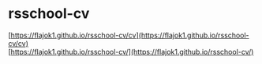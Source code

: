 # rsschool-cv  
[https://flajok1.github.io/rsschool-cv/cv](https://flajok1.github.io/rsschool-cv/cv)  
[https://flajok1.github.io/rsschool-cv/](https://flajok1.github.io/rsschool-cv/)
